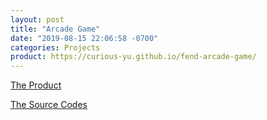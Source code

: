 ```yaml
---
layout: post
title: "Arcade Game"
date: "2019-08-15 22:06:58 -0700"
categories: Projects
product: https://curious-yu.github.io/fend-arcade-game/
---
```


[The Product](https://curious-yu.github.io/fend-arcade-game/)

[The Source Codes](https://github.com/Curious-Yu/fend-arcade-game)

